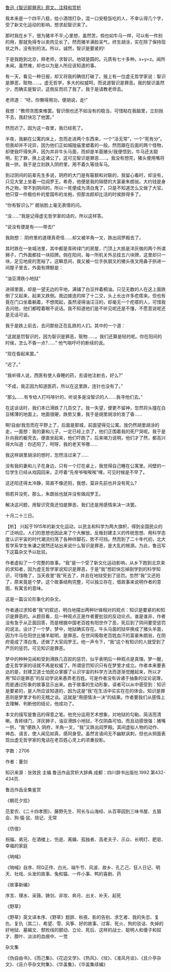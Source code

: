 [鲁迅《智识即罪恶》原文、注释和赏析](https://www.vrrw.net/wx/9528.html)

我本来是一个四平八稳，给小酒馆打杂，混一口安稳饭吃的人，不幸认得几个字，受了新文化运动的影响，想求起智识来了。

那时我在乡下，很为猪羊不平;心里想，虽然苦，倘也如牛马一样，可以有一件别的用，那就免得专以卖肉见长了。然而猪羊满脸呆气，终生胡涂，实在除了保持现状之外，没有别的法。所以，诚然，智识是要紧的!

于是我跑到北京，拜老师，求智识。地球是圆的。元质有七十多种。x+y=z。闻所未闻，虽然难，却也以为是人所应该知道的事。

有一天，看见一种日报，却又将我的确信打破了。报上有一位虚无哲学家说：智识是罪恶，赃物……。虚无哲学，多大的权威呵，而说道智识是罪恶。我的智识虽然少，而确实是智识，这倒反而坑了我了。我于是请教老师去。

老师道： “呸，你懒得用功，便胡说，走!”

我想：“教师贪图束脩罢。智识倒也还不如没有的稳当，可惜粘在我脑里，立刻抛不去，我赶快忘了他罢。”

然而迟了。因为这一夜里，我已经死了。

半夜，我躺在公寓的床上，忽而走进两个东西来，一个“活无常”，一个“死有分”。但我却并不诧异，因为他们正如城隍庙里塑着的一般。然而跟在后面的两个怪物，却使我吓得失声，因为并非牛头马面，而却是羊面猪头!我便悟到，牛马还太聪明，犯了罪，换上这诸公了，这可见智识是罪恶……。我没有想完，猪头便用嘴将我一拱，我于是立刻跌入阴府里，用不着久等烧车马。

到过阴间的前辈先生多说，阴府的大门是有匾额和对联的，我留心看时，却没有，只见大堂上坐着一位阎罗王。希奇，他便是我的隔壁的大富豪朱朗翁。大约钱是身外之物，带不到阴间的，所以一死便成为清白鬼了，只是不知道怎么又做了大官。他只穿一件极俭朴的爱国布的龙袍，但那龙颜却比活的时侯胖得多了。

“你有智识么?” 朗翁脸上毫无表情的问。

“没……”我是记得虚无哲学家的话的，所以这样答。

“说没有便是有——带去!”

我刚想： 阴府里的道理真奇怪……却又被羊角一叉，跌出阎罗殿去了。

其时跌在一坐城池里，其中都是青砖绿门的房屋，门顶上大抵是洋灰做的两个所谓狮子，门外面都挂一块招牌。倘在阳间，每一所机关外总挂五六块牌，这里却只一块，足见地皮的宽裕了。这瞬息间，我又被一位手执钢叉的猪头夜叉用鼻子拱进一间屋子里去，外面有牌额是：

“油豆滑跌小地狱”

进得里面，却是一望无边的平地，满铺了白豆拌着桐油。只见无数的人在这上面跌倒了又起来，起来又跌倒。我边接连的摔了十二交，头上长出许多疙瘩来。但也有竟在门口坐着躺着，不想爬起，虽然浸得油汪汪的，却毫无一个疙瘩的人，可惜我去问他，他们都瞠着眼不说话。我不知道他们是不听见呢还是不懂，不愿意说呢还是无话可谈。

我于是跌上前去，去问那些正在乱跌的人们。其中的一个道：

“这就是罚智识的，因为智识是罪恶，赃物……。我们还算是轻的呢。你在阳间的时侯，怎么不昏一点?……” 他气喘吁吁的断续的说。

“现在昏起来罢。”

“迟了。”

“我听得人说，西医有使人昏睡的药，去请他注射去，好么?”

“不成，我正因为知道医药，所以在这里跌，连针也没有了。”

“那么……有专给人打吗啡针的，听说多是没智识的人……我寻他们去。”

在这谈话时，我们本已滑跌了几百交了。我一失望，便更不留神，忽然将头撞在白豆稀薄的地面上。地面很硬，跌势又重，我于是胡里胡涂的发了昏……

啊!自由!我忽而在平野上了，后面是那城，前面望得见公寓。我仍然胡里胡涂的走，一面想：我的妻和儿子，一定已经上京了，他们正围着我的死尸哭呢。我于是扑向我的躯壳去，便直坐起来，他们吓跑了，后来竭力说明，他们才了然，都高兴得大叫道：你还阳了，呵呀，我的老天爷哪……

我这样胡里胡涂的想时，忽然活过来了……

没有我的妻和儿子在身边，只有一个灯在桌上，我觉得自己睡在公寓里。间壁的一位学生已经从戏园回来，正哼着“先帝爷唉唉唉”哩，可见时候是不早了。

这还阳还得太冷静，简直不像还阳，我想，莫非先前也并没有死么?

倘若并没死，那么，朱朗翁也就并没有做阎罗王。

解决这问题，用智识究竟还怕是罪恶，我们还是用感情来决一决罢。

十月二十三日。



【析】 兴起于1915年的新文化运动，以民主和科学为两大旗帜，得到全国民众的广泛响应。人们的思想也因此来了个大解放。反叛封建主义的传统思想、用科学态度认识宇宙的时代潮流扫荡了各种绊脚石，势不可挡。然而到了二十年代初，北大哲学系学生朱谦之居然还站出来说什么智识是罪恶，是大乱的根源。为此，鲁迅写下这篇杂文予以批驳。

作者虚拟了一个完整的故事。“我”是一个受了新文化运动影响，从乡下跑到北京来的求知者，因为虚无哲学家说知识是罪恶，于是“我”想赶快忘掉刚学到的科学知识，可惜晚了，当天夜里“我”死去了，并且在地狱受到了惩罚。忽然“我”又还阳了，原来竟是个梦。这个故事结构完整，可以独立存在，借故事来说明作者的意图，有寓言的意味。

这是一篇议论形象化的杂文。

作者通过求知者“我”的叙述，明白地摆出两种针锋相对的观点：知识是要紧的和知识是罪恶的。从题目看，后一种观点正是作者要批驳的反动论点。谁是谁非，作者没有急于从正面回答，而是根据中国老百姓有阳世作了恶，死后到了阴间要受惩罚的说法，设计了一个梦。梦中，地狱确实存在。牛头马面的狱卒换成了猪头羊面，因为牛马在阳世比猪羊聪明，是罪恶。在世间吸取老百姓血汗的富豪朱朗翁，在阴府竟成了清白鬼，还做了大官阎罗王。他一声令下，“我”这个有知识的人就受到了严厉的惩罚。可见知识是罪恶。

梦中的种种见闻和受到滑跌几百跤的惩罚，似乎表明后一种观点是真理。梦一醒，虚无哲学家的话就不再是权威了。所谓惩罚知识只有在梦里才成立。作者本来要表达的是，封建卫道士怕民众掌握了认识宇宙的科学方法而逐渐觉醒起来，所以才用“知识是罪恶”的反动学说来愚弄老百姓。可是作者没有诉诸于抽象的议论说理，而是通过形象的故事显示出来。由于故事的生动形象，读者可以从中感受到：知识是要紧的，是人所应该知道的，因为这是“我”在生活中实实在在的体会。知识是罪恶则是梦里才有的无稽之谈。这就是“用感情决一决”的结果。作者要我们从感情上去理解、判断他的结论，他成功了。

本文的描写是鲁迅的得意之笔。他充分运用艺术想象，对地狱的勾勒，简洁而清晰。青砖绿门，洋灰狮子，油豆滑跌小地狱，不仅阴森可怕，而且动感很强：猪嘴一拱，“我”便跌入 阴府，羊角一叉，“我”又跌出阎罗殿。其间虚拟人物的动作、神态、语言，使人闻见如真，感同身受。虽然言语间无不幽默讽刺，但也从侧面表现出虚无哲学家的鬼话在老百姓心灵上的浓重投影。

字数：2706

作者：董剑

知识来源：张效民 主编.鲁迅作品赏析大辞典.成都：四川辞书出版社.1992.第432-434页.

鲁迅作品全集鉴赏

《朝花夕拾》

范爱农、《二十四孝图》、藤野先生、阿长与山海经、从百草园到三味书屋、五猖会、狗·猫·鼠、琐记、无常

《仿徨》

祝福、弟兄、在酒楼上、伤逝、离婚、孤独者、高老夫子、示众、长明灯、肥皂、幸福的家庭

《呐喊》

《呐喊》自序、阿Q正传、白光、端午节、风波、故乡、孔乙己、狂人日记、明天、社戏、头发的故事、兔和猫、一件小事、鸭的喜剧、药

《故事新编》

序言、理水、采薇、铸剑、非攻、奔月、出关、补天、起死

《野草》

《野草》英文译本序、《野草》题辞、秋夜、影的告别、求乞者、我的失恋、复仇、复仇〔其二〕、希望、雪、风筝、好的故事、过客、死火、狗的驳诘、失掉的好地狱、墓碣文、颓败线的颤动、立论、死后、这样的战士、聪明人和傻子和奴才、腊叶、淡淡的血痕中、一觉

杂文集

《伪自由书》、《而己集》、《花边文学》、《热风》、《坟》、《准风月谈》、《且介亭杂文》、《且介亭杂文附集》、《华盖集》、《华盖集续编》

